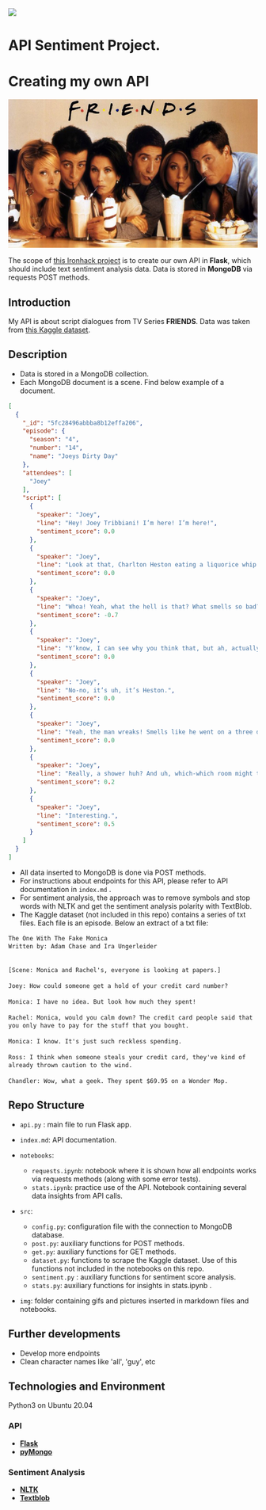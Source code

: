  <div style=><img src="https://camo.githubusercontent.com/52d2ff8778b60261533a7dba8dd989c6893a519b/68747470733a2f2f692e696d6775722e636f6d2f315167724e4e772e706e67"/></div>

# API Sentiment Project. 
# Creating my own API

 <div style="text-align:center"><img src="img/banner2.jpg" height=300 /></div>

The scope of [this Ironhack project](https://github.com/sgonzalainen/datamad1020-rev/tree/master/projects/W6-api-sentiment-project) is to create our own API in **Flask**, which should include text sentiment analysis data. Data is stored in **MongoDB** via requests POST methods.

## Introduction
My API is about script dialogues from TV Series **FRIENDS**. Data was taken from [this Kaggle dataset](https://www.kaggle.com/blessondensil294/friends-tv-series-screenplay-script).

## Description

* Data is stored in a MongoDB collection.
* Each MongoDB document is a scene. Find below example of a document.

```json
[
  {
    "_id": "5fc28496abbba8b12effa206", 
    "episode": {
      "season": "4", 
      "number": "14", 
      "name": "Joeys Dirty Day"
    }, 
    "attendees": [
      "Joey"
    ], 
    "script": [
      {
        "speaker": "Joey", 
        "line": "Hey! Joey Tribbiani! I’m here! I’m here!", 
        "sentiment_score": 0.0
      }, 
      {
        "speaker": "Joey", 
        "line": "Look at that, Charlton Heston eating a liquorice whip!", 
        "sentiment_score": 0.0
      }, 
      {
        "speaker": "Joey", 
        "line": "Whoa! Yeah, what the hell is that? What smells so bad?", 
        "sentiment_score": -0.7
      }, 
      {
        "speaker": "Joey", 
        "line": "Y’know, I can see why you think that, but ah, actually, you know who I think it is?", 
        "sentiment_score": 0.0
      }, 
      {
        "speaker": "Joey", 
        "line": "No-no, it’s uh, it’s Heston.", 
        "sentiment_score": 0.0
      }, 
      {
        "speaker": "Joey", 
        "line": "Yeah, the man wreaks! Smells like he went on a three day fishing trip and then ate some liquorice.", 
        "sentiment_score": 0.0
      }, 
      {
        "speaker": "Joey", 
        "line": "Really, a shower huh? And uh, which-which room might that be?", 
        "sentiment_score": 0.2
      }, 
      {
        "speaker": "Joey", 
        "line": "Interesting.", 
        "sentiment_score": 0.5
      }
    ]
  }
]
```

* All data inserted to MongoDB is done via POST methods.
* For instructions about endpoints for this API, please refer to API documentation in `index.md` .
* For sentiment analysis, the approach was to remove symbols and stop words with NLTK and get the sentiment analysis polarity with TextBlob.
* The Kaggle dataset (not included in this repo) contains a series of txt files. Each file is an episode. Below an extract of a txt file:

```
The One With The Fake Monica
Written by: Adam Chase and Ira Ungerleider


[Scene: Monica and Rachel's, everyone is looking at papers.]

Joey: How could someone get a hold of your credit card number?

Monica: I have no idea. But look how much they spent!

Rachel: Monica, would you calm down? The credit card people said that you only have to pay for the stuff that you bought.

Monica: I know. It's just such reckless spending.

Ross: I think when someone steals your credit card, they've kind of already thrown caution to the wind.

Chandler: Wow, what a geek. They spent $69.95 on a Wonder Mop.

```

## Repo Structure
* `api.py` : main file to run Flask app.
* `index.md`: API documentation.
* `notebooks`:

    * `requests.ipynb`: notebook where it is shown how all endpoints works via requests methods (along with some error tests).
    * `stats.ipynb`: practice use of the API. Notebook containing several data insights from API calls.
* `src`:

    * `config.py`: configuration file with the connection to MongoDB database.
    * `post.py`: auxiliary functions for POST methods.
    * `get.py`: auxiliary functions for GET methods.
    * `dataset.py`: functions to scrape the Kaggle dataset. Use of this functions not included in the notebooks on this repo.
    * `sentiment.py` : auxiliary functions for sentiment score analysis.
    * `stats.py`: auxiliary functions for insights in stats.ipynb . 
* `img`: folder containing gifs and pictures inserted in markdown files and notebooks. 

## Further developments
* Develop more endpoints
* Clean character names like 'all', 'guy', etc


## Technologies and Environment

Python3 on Ubuntu 20.04


### API
* __[Flask](https://pypi.org/project/Flask/)__
* __[pyMongo](https://pypi.org/project/pymongo/)__

### Sentiment Analysis
* __[NLTK](https://pypi.org/project/nltk/)__
* __[Textblob](https://pypi.org/project/textblob/)__

